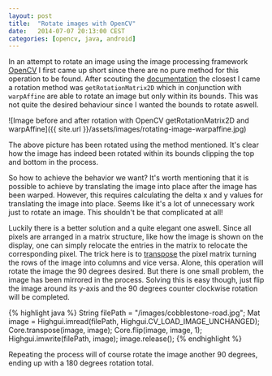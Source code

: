 ```yaml
---
layout: post
title:  "Rotate images with OpenCV"
date:   2014-07-07 20:13:00 CEST
categories: [opencv, java, android]
---
```


In an attempt to rotate an image using the image processing framework [OpenCV][opencv] I first came up short since there are no pure method for this operation to be found. After scouting the [documentation][doc] the closest I came a rotation method was `getRotationMatrix2D` which in conjunction with `warpAffine` are able to rotate an image but only within its bounds. This was not quite the desired behaviour since I wanted  the bounds to rotate aswell.

![Image before and after rotation with OpenCV getRotationMatrix2D and warpAffine]({{ site.url }}/assets/images/rotating-image-warpaffine.jpg)

The above picture has been rotated using the method mentioned. It's clear how the image has indeed been rotated within its bounds clipping the top and bottom in the process.

So how to achieve the behavior we want? It's worth mentioning that it is possible to achieve by translating the image into place after the image has been warped. However, this requires calculating the delta x and y values for translating the image into place. Seems like it's a lot of unnecessary work just to rotate an image. This shouldn't be that complicated at all!

Luckily there is a better solution and a quite elegant one aswell. Since all pixels are arranged in a matrix structure, like how the image is shown on the display, one can simply relocate the entries in the matrix to relocate the corresponding pixel. The trick here is to [transpose][transpose] the pixel matrix turning the rows of the image into columns and vice versa. Alone, this operation will rotate the image the 90 degrees desired. But there is one small problem, the image has been mirrored in the process. Solving this is easy though, just flip the image around its y-axis and the 90 degrees counter clockwise rotation will be completed.

{% highlight java %}
String filePath = "/images/cobblestone-road.jpg";
Mat image = Highgui.imread(filePath, Highgui.CV_LOAD_IMAGE_UNCHANGED);
Core.transpose(image, image);
Core.flip(image, image, 1);
Highgui.imwrite(filePath, image);
image.release();
{% endhighlight %}

Repeating the process will of course rotate the image another 90 degrees, ending up with a 180 degrees rotation total.

[opencv]:		http://opencv.org/
[doc]:			http://docs.opencv.org/
[transpose]:	http://en.wikipedia.org/wiki/Transpose